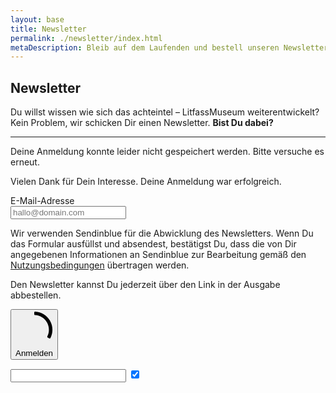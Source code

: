 ```yaml
---
layout: base
title: Newsletter
permalink: ./newsletter/index.html
metaDescription: Bleib auf dem Laufenden und bestell unseren Newsletter.
---
```


## Newsletter

Du willst wissen wie sich das achteintel – LitfassMuseum weiterentwickelt? Kein Problem, wir schicken Dir einen Newsletter. **Bist Du dabei?**

- - -

<div class="sib-form">
  <div id="sib-form-container" class="sib-form-container">
    <div id="error-message" class="sib-form-message-panel">
      <div class="sib-form-message-panel__text sib-form-message-panel__text--center">
        <p class="sib-form-message-panel__inner-text">
          Deine Anmeldung konnte leider nicht gespeichert werden. Bitte versuche es erneut.
        </p>
      </div>
    </div>
    <div></div>
    <div id="success-message" class="sib-form-message-panel">
      <div class="sib-form-message-panel__text sib-form-message-panel__text--center">
        <p class="sib-form-message-panel__inner-text">
          Vielen Dank für Dein Interesse. Deine Anmeldung war erfolgreich.
        </p>
      </div>
    </div>
    <div></div>
    <div id="sib-container" class="sib-container--large sib-container--vertical">
      <form id="sib-form" method="POST"
        action="https://4e92a60e.sibforms.com/serve/MUIEAMsQIgrf9szBzjFPlYir9wLi25c08gbtibTVYL1U3rFEYRkLNJERoIdxFeIlTsOW_bMB4HAWRHaMqaQ9ctcUHx0Q1x78nYQT9Qmfkoxu1XEviN7M4Fx2WRCNx4zjYyjtFOo54B8_vfADxilAF2NwmmNdCEAtYfm9SOHeJ4gIyHO08NVF13iVM8Kbq-SrM4ZPDlKqIrzGAuOi" data-type="subscription">
        <div class="sib-input sib-form-block">
          <div class="form__entry entry_block">
            <div class="form__label-row ">
              <label class="entry__label" for="EMAIL" data-required="*">E-Mail-Adresse</label>
              <div class="entry__field">
                <input class="input" type="email" id="EMAIL" name="EMAIL" autocomplete="off" placeholder="hallo@domain.com"
                  data-required="true" required />
              </div>
              <label class="entry__error entry__error--primary"></label>
            </div>
          </div>
        </div>
        <div>
          <div class="sib-form__declaration">
            <p>Wir verwenden Sendinblue für die Abwicklung des Newsletters. Wenn Du das Formular ausfüllst und absendest, bestätigst Du, dass die von Dir angegebenen Informationen an Sendinblue zur Bearbeitung gemäß den <a target="_blank" class="clickable_link" rel="noopener" href="https://de.sendinblue.com/legal/termsofuse/">Nutzungsbedingungen</a> übertragen werden.</p>
            <p class="entry__specification">Den Newsletter kannst Du jederzeit über den Link in der Ausgabe abbestellen.</p>
          </div>
        </div>
        <div>
          <div class="sib-form-block">
            <p><button class="sib-form-block__button button" form="sib-form" type="submit"><svg class="icon clickable__icon progress-indicator__icon sib-hide-loader-icon" viewBox="0 0 512 512"><path d="M460.116 373.846l-20.823-12.022c-5.541-3.199-7.54-10.159-4.663-15.874 30.137-59.886 28.343-131.652-5.386-189.946-33.641-58.394-94.896-95.833-161.827-99.676C261.028 55.961 256 50.751 256 44.352V20.309c0-6.904 5.808-12.337 12.703-11.982 83.556 4.306 160.163 50.864 202.11 123.677 42.063 72.696 44.079 162.316 6.031 236.832-3.14 6.148-10.75 8.461-16.728 5.01z" /></svg>Anmelden</button></p>
          </div>
        </div>
        <input type="text" name="email_address_check" value="" class="input--hidden hidden">
        <input type="checkbox" class="input_hidden hidden" value="1" id="OPT_IN" name="OPT_IN" checked="checked" />
        <input class="hidden" type="hidden" name="locale" value="de">
      </form>
    </div>
  </div>
</div>
